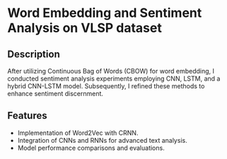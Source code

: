 # Word Embedding and Sentiment Analysis on VLSP dataset

## Description
After utilizing Continuous Bag of Words (CBOW) for word embedding, I conducted sentiment analysis experiments employing CNN, LSTM, and a hybrid CNN-LSTM model. Subsequently, I refined these methods to enhance sentiment discernment.
## Features
- Implementation of Word2Vec with CRNN.
- Integration of CNNs and RNNs for advanced text analysis.
- Model performance comparisons and evaluations.
